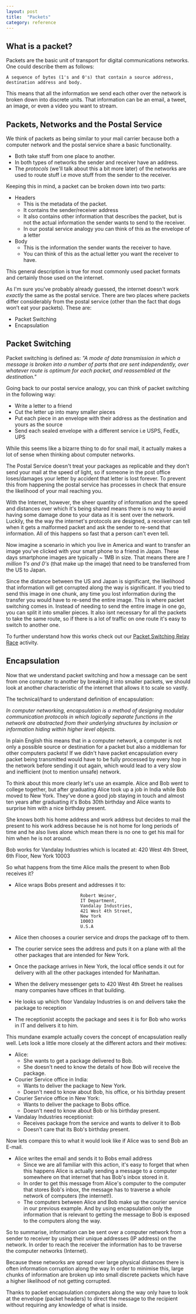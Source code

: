 ```yaml
---
layout: post
title:  "Packets"
category: reference
---
```


<!--[Step1](http://networks.land/packets/Step1.html)-->

## What is a packet?

Packets are the basic unit of transport for digital communications networks. One could describe them as follows:

```
A sequence of bytes (1's and 0's) that contain a source address, destination address and body. 
```

This means that all the information we send each other over the network is broken down into discrete units. That information can be an email, a tweet, an image, or even a video you want to stream.


## Packets, Networks and the Postal Service


We think of packets as being similar to your mail carrier because both a computer network and the postal service share a basic functionality.

 - Both take stuff from one place to another. 
 - In both types of networks the sender and receiver have an address.
 -  The *protocols* (we'll talk about this a bit more later) of the networks are used to route stuff i.e move stuff from the sender to the receiver.


Keeping this in mind, a packet can be broken down into two parts:

- Headers
	 - This is the metadata of the packet.
	 - It contains the sender/receiver address
	 - It also contains other information that describes the packet, but is not the actual information the sender wants to send to the receiver.
	 - In our postal service analogy you can think of this as the envelope of a letter
- Body
	- This is the information the sender wants the receiver to have.
	- You can think of this as the actual letter you want the receiver to have.


This general description is true for most commonly used packet formats and certainly those used on the 
internet.

As I'm sure you've probably already guessed, the internet doesn't work *exactly* the same as the postal service. There are two places where packets differ considerably from the postal service (other than the fact that dogs won’t eat your packets). These are:

 - Packet Switching
 - Encapsulation


## Packet Switching

Packet switching is defined as: *"A mode of data transmission in which a message is broken into a number of parts that are sent independently, over whatever route is optimum for each packet, and reassembled at the destination."*

Going back to our postal service analogy, you can think of packet switching in the following way:

- Write a letter to a friend
- Cut the letter up into many smaller pieces
- Put each piece in an envelope with their address as the destination and yours as the source
- Send each sealed envelope with a different service i.e USPS, FedEx, UPS

While this seems like a bizarre thing to do for snail mail, it actually makes a lot of sense when thinking about computer networks.

The Postal Service doesn't treat your packages as replicable and they don't send your mail at the speed of light, so if someone in the post office loses/damages your letter by accident that letter is lost forever. To prevent this from happening the postal service has processes in check that ensure the likelihood of your mail reaching you.

With the Internet, however, the sheer quantity of information and the speed and distances over which it's being shared means there is no way to avoid having some damage done to your data as it is sent over the network. Luckily, the the way the internet's protocols are designed, a receiver can tell when it gets a malformed packet and ask the sender to re-send that information. All of this happens so fast that a person can't even tell.


Now imagine a scenario in which you live in America and want to transfer an image you've clicked with your smart phone to a friend in Japan. These days smartphone images are typically ~ 1MB in size. That means there are *1 million 1's and 0's* (that make up the image) that need to be transferred from the US to Japan.

Since the distance between the US and Japan is significant, the likelihood that information will get corrupted along the way is significant. If you tried to send this image in one chunk, any time you lost information during the transfer you would have to re-send the entire image. This is where packet switching comes in. 
Instead of needing to send the entire image in one go, you can split it into smaller pieces. It also isnt necessary for all the packets to take the same route, so if there is a lot of traffic on one route it's easy to switch to another one.


To further understand how this works check out our [Packet Switching Relay Race](http://networks.land/activities/what-is-the-internet-made-of/3-be-the-internet.html) activity.

<!--![blocks](/assets/ps-1.JPG){:.img-responsive}-->
<!--
Thanks to Claude Shannon, the creator of Information theory, computers are capable of splitting information into many small packets and more importantly capable of reconstructing the original information from those packets, like a jigsaw puzzle. 

Computer networks and information sharing the way we understand it is possible because	of this process.
-->



<!--Imagine a scenario in which you live in America and  wanted to transfer an image you've clicked with your smart phone to a friend in Japan.

These days images are typically ~ 1MB in size. That means there are *1 million 1's and 0's* (that make up the image) that need to be transferred from the US to Japan.

Since the distance between the US and Japan is significant the likelihood that information will get corrupted along the way is significant. If you tried to send this image in one chunk any time you lost information during transfer you would have to re-send the entire image.



To overcome this problem, modern communications networks employ packet switching. 

With packet switching that original image is split up into many tiny chunks and sent to the receiver over many different routes.
Once all the information is picked up at the receiver it reconstructed to display the original information.

Going back to the defintion we wrote for a packet in our example the sender address will be the US computers IP address, the receiver address will be the Japan computers IP address and the body will be a small part of the original image.
-->




## Encapsulation

Now that we understand packet switching and how a message can be sent from one computer to another by breaking it into smaller packets, we should look at another characteristic of the internet that allows it to scale so vastly.


The technical/hard to understand definition of encapsulation:

*In computer networking, encapsulation is a method of designing modular communication protocols in which logically separate functions in the network are abstracted from their underlying structures by inclusion or information hiding within higher level objects.*

In plain English this means that in a computer network, a computer is not only a possible source or destination for a packet but also a middleman for other computers packets! If we didn't have packet encapsulation every packet being transmitted would have to be fully processed by every hop in the network before sending it out again, which would lead to a very slow and inefficient (not to mention unsafe) network.


To think about this more clearly let's use an example. Alice and Bob went to college together, but after graduating Alice took up a job in India while Bob moved to New York. They've done a good job staying in touch and almost ten years after graduating it's Bobs 30th birthday and Alice wants to surprise him with a nice birthday present. 

She knows both his home address and work address but decides to mail the present to his work address because he is not home for long periods of time and he also lives alone which mean there is no one to get his mail for him when he is not around. 

Bob works for Vandalay Industries which is located at:
			420 West 4th Street, 
 			6th Floor,
 			New York
 			10003

So what happens from the time Alice mails the present to when Bob receives it?

 - Alice wraps Bobs present and addresses it to:

							 	Robert Weiner, 
						 		IT Department,
							 	Vandalay Industries,
							 	421 West 4th Street,
							 	New York 
							 	10003
							 	U.S.A


- Alice then chooses a courier service and drops the package off to them. 
- The courier service sees the address and puts it on a plane with all the other packages that are intended for New York.
- Once the package arrives in New York, the local office sends it out for delivery with all the other packages intended for Manhattan.
- When the delivery messenger gets to 420 West 4th Street he realises many companies have offices in that building.
- He looks up which floor Vandalay Industries is on and delivers take the package to reception
- The receptionist accepts the package and sees it is for Bob who works in IT and delivers it to him.

This mundane example actually covers the concept of encapsulation really well. 
Lets look a little more closely at the different actors and their motives:

- Alice: 
	- She wants to get a package delivered to Bob.
	- She doesn't need to know the details of how Bob will receive the package.
- Courier Service office in India: 
	- Wants to deliver the package to New York.
	- Doesn't need to know about Bob, his office, or his birthday present
- Courier Service office in New York: 
	- Wants to deliver the package to Bobs office.
	- Doesn't need to know about Bob or his birthday present.
- Vandalay Industries receptionist: 
	- Receives package from the service and wants to deliver it to Bob
	- Doesn't care that its Bob's birthday present.

Now lets compare this to what it would look like if Alice was to send Bob an E-mail.


  - Alice writes the email and sends it to Bobs email address
	  - Since we are all familiar with this action, it's easy to forget that when this happens Alice is actually sending a message to a computer somewhere on that internet that has Bob's inbox stored in it.
	  - In order to get this message from Alice's computer to the computer that stores Bob's inbox, the message has to traverse a whole network of computers (the internet!).
	  - The computers between Alice and Bob make up the courier service in our previous example. And by using encapsulation only the information that is relevant to getting the message to Bob is exposed to the computers along the way.


So to summarise, information can be sent over a computer network from a sender to receiver by using their unique addresses (IP address) on the network. In order to reach the receiver the information has to be traverse the computer networks (Internet).

 Because these networks are spread over large physical distances there is often information corruption along the way In order to minimise this, large chunks of information are broken up into small discrete packets which have a higher likelihood of not getting corrupted. 

Thanks to packet encapsulation computers along the way only have to look at the envelope (packet headers) to direct the message to the recipient without requiring any knowledge of what is inside. 





<!--- Protocols
	- 
	-  TCP/IP
	-  DNS
	-  HTTP-->

<!--

As you can imagine this process is pretty inefficient and there is a lot of room for error which also makes the process slow.


The first place this technique was employed was the telephone system and it is not used in all modern communications networks.

They can be made up of one or more protocols and are sent from one computer to another through routes.

When you type a URL in the address bar of your browser, you are essentially making a request to a remote computer asking it to send you some information that is stored on it.


A basic and generic definition of packets: -->
